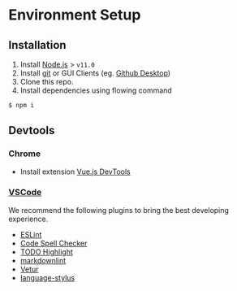 # Environment Setup

## Installation

1. Install [Node.js](https://nodejs.org/en/) > `v11.0`
1. Install [git](https://git-scm.com/) or GUI Clients (eg. [Github Desktop](https://desktop.github.com/))
1. Clone this repo.
1. Install dependencies using flowing command

```sh
$ npm i
```

## Devtools

### Chrome

- Install extension [Vue.js DevTools](https://chrome.google.com/webstore/detail/vuejs-devtools/nhdogjmejiglipccpnnnanhbledajbpd)

### [VSCode](https://code.visualstudio.com/)

We recommend the following plugins to bring the best developing experience.

- [ESLint](https://marketplace.visualstudio.com/items?itemName=dbaeumer.vscode-eslint)
- [Code Spell Checker](https://marketplace.visualstudio.com/items?itemName=streetsidesoftware.code-spell-checker)
- [TODO Highlight](https://marketplace.visualstudio.com/items?itemName=wayou.vscode-todo-highlight)
- [markdownlint](https://marketplace.visualstudio.com/items?itemName=davidanson.vscode-markdownlint)
- [Vetur](https://marketplace.visualstudio.com/items?itemName=octref.vetur)
- [language-stylus](https://marketplace.visualstudio.com/items?itemName=sysoev.language-stylus)